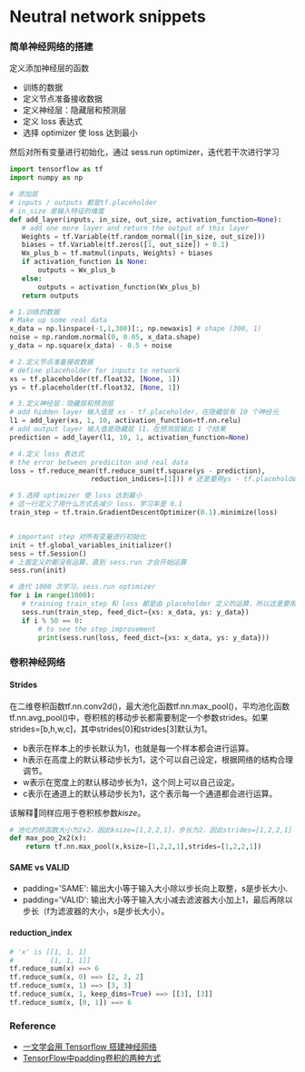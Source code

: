 # Neutral network snippets


### 简单神经网络的搭建
 
定义添加神经层的函数
- 训练的数据
- 定义节点准备接收数据
- 定义神经层：隐藏层和预测层
- 定义 loss 表达式
- 选择 optimizer 使 loss 达到最小

然后对所有变量进行初始化，通过 sess.run optimizer，迭代若干次进行学习



```python 
import tensorflow as tf
import numpy as np

# 添加层
# inputs / outputs 都是tf.placeholder
# in_size 是输入特征的维度
def add_layer(inputs, in_size, out_size, activation_function=None):
   # add one more layer and return the output of this layer
   Weights = tf.Variable(tf.random_normal([in_size, out_size]))
   biases = tf.Variable(tf.zeros([1, out_size]) + 0.1)
   Wx_plus_b = tf.matmul(inputs, Weights) + biases
   if activation_function is None:
       outputs = Wx_plus_b
   else:
       outputs = activation_function(Wx_plus_b)
   return outputs

```


```python
# 1.训练的数据
# Make up some real data 
x_data = np.linspace(-1,1,300)[:, np.newaxis] # shape (300, 1)
noise = np.random.normal(0, 0.05, x_data.shape)
y_data = np.square(x_data) - 0.5 + noise

# 2.定义节点准备接收数据
# define placeholder for inputs to network  
xs = tf.placeholder(tf.float32, [None, 1])
ys = tf.placeholder(tf.float32, [None, 1])

# 3.定义神经层：隐藏层和预测层
# add hidden layer 输入值是 xs - tf.placeholder，在隐藏层有 10 个神经元   
l1 = add_layer(xs, 1, 10, activation_function=tf.nn.relu)
# add output layer 输入值是隐藏层 l1，在预测层输出 1 个结果
prediction = add_layer(l1, 10, 1, activation_function=None)

# 4.定义 loss 表达式
# the error between prediciton and real data    
loss = tf.reduce_mean(tf.reduce_sum(tf.square(ys - prediction),
                    reduction_indices=[1])) # 还是要用ys - tf.placeholder

# 5.选择 optimizer 使 loss 达到最小               
# 这一行定义了用什么方式去减少 loss，学习率是 0.1     
train_step = tf.train.GradientDescentOptimizer(0.1).minimize(loss)


# important step 对所有变量进行初始化
init = tf.global_variables_initializer()
sess = tf.Session()
# 上面定义的都没有运算，直到 sess.run 才会开始运算
sess.run(init)

# 迭代 1000 次学习，sess.run optimizer
for i in range(1000):
   # training train_step 和 loss 都是由 placeholder 定义的运算，所以这里要用 feed 传入参数
   sess.run(train_step, feed_dict={xs: x_data, ys: y_data})
   if i % 50 == 0:
       # to see the step improvement
       print(sess.run(loss, feed_dict={xs: x_data, ys: y_data}))
```


### 卷积神经网络

#### Strides
在二维卷积函数tf.nn.conv2d()，最大池化函数tf.nn.max_pool()，平均池化函数tf.nn.avg_pool()中，卷积核的移动步长都需要制定一个参数strides。如果strides=[b,h,w,c]，其中strides[0]和strides[3]默认为1。
- b表示在样本上的步长默认为1，也就是每一个样本都会进行运算。
- h表示在高度上的默认移动步长为1，这个可以自己设定，根据网络的结构合理调节。
- w表示在宽度上的默认移动步长为1，这个同上可以自己设定。
- c表示在通道上的默认移动步长为1，这个表示每一个通道都会进行运算。

该解释同样应用于卷积核参数*kisze*。
```python
# 池化的核函数大小为2x2，因此ksize=[1,2,2,1]，步长为2，因此strides=[1,2,2,1]
def max_poo_2x2(x): 
	return tf.nn.max_pool(x,ksize=[1,2,2,1],strides=[1,2,2,1])
```


#### SAME vs VALID
- padding='SAME': 输出大小等于输入大小除以步长向上取整，s是步长大小.
- padding='VALID': 输出大小等于输入大小减去滤波器大小加上1，最后再除以步长（f为滤波器的大小，s是步长大小）。


#### reduction_index

```python
# 'x' is [[1, 1, 1]
#         [1, 1, 1]]
tf.reduce_sum(x) ==> 6
tf.reduce_sum(x, 0) ==> [2, 2, 2]
tf.reduce_sum(x, 1) ==> [3, 3]
tf.reduce_sum(x, 1, keep_dims=True) ==> [[3], [3]]
tf.reduce_sum(x, [0, 1]) ==> 6
```


### Reference
- [一文学会用 Tensorflow 搭建神经网络](http://www.jianshu.com/p/e112012a4b2d)
- [TensorFlow中padding卷积的两种方式](https://blog.csdn.net/syyyy712/article/details/80272071)